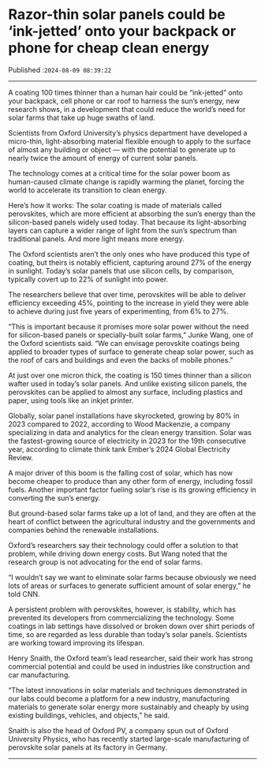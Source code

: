 # Razor-thin solar panels could be ‘ink-jetted’ onto your backpack or phone for cheap clean energy

Published :`2024-08-09 08:39:22`

---

A coating 100 times thinner than a human hair could be “ink-jetted” onto your backpack, cell phone or car roof to harness the sun’s energy, new research shows, in a development that could reduce the world’s need for solar farms that take up huge swaths of land.

Scientists from Oxford University’s physics department have developed a micro-thin, light-absorbing material flexible enough to apply to the surface of almost any building or object — with the potential to generate up to nearly twice the amount of energy of current solar panels.

The technology comes at a critical time for the solar power boom as human-caused climate change is rapidly warming the planet, forcing the world to accelerate its transition to clean energy.

Here’s how it works: The solar coating is made of materials called perovskites, which are more efficient at absorbing the sun’s energy than the silicon-based panels widely used today. That because its light-absorbing layers can capture a wider range of light from the sun’s spectrum than traditional panels. And more light means more energy.

The Oxford scientists aren’t the only ones who have produced this type of coating, but theirs is notably efficient, capturing around 27% of the energy in sunlight. Today’s solar panels that use silicon cells, by comparison, typically covert up to 22% of sunlight into power.

The researchers believe that over time, perovskites will be able to deliver efficiency exceeding 45%, pointing to the increase in yield they were able to achieve during just five years of experimenting, from 6% to 27%.

“This is important because it promises more solar power without the need for silicon-based panels or specially-built solar farms,” Junke Wang, one of the Oxford scientists said. “We can envisage perovskite coatings being applied to broader types of surface to generate cheap solar power, such as the roof of cars and buildings and even the backs of mobile phones.”

At just over one micron thick, the coating is 150 times thinner than a silicon wafter used in today’s solar panels. And unlike existing silicon panels, the perovskites can be applied to almost any surface, including plastics and paper, using tools like an inkjet printer.

Globally, solar panel installations have skyrocketed, growing by 80% in 2023 compared to 2022, according to Wood Mackenzie, a company specializing in data and analytics for the clean energy transition. Solar was the fastest-growing source of electricity in 2023 for the 19th consecutive year, according to climate think tank Ember’s 2024 Global Electricity Review.

A major driver of this boom is the falling cost of solar, which has now become cheaper to produce than any other form of energy, including fossil fuels. Another important factor fueling solar’s rise is its growing efficiency in converting the sun’s energy.

But ground-based solar farms take up a lot of land, and they are often at the heart of conflict between the agricultural industry and the governments and companies behind the renewable installations.

Oxford’s researchers say their technology could offer a solution to that problem, while driving down energy costs. But Wang noted that the research group is not advocating for the end of solar farms.

“I wouldn’t say we want to eliminate solar farms because obviously we need lots of areas or surfaces to generate sufficient amount of solar energy,” he told CNN.

A persistent problem with perovskites, however, is stability, which has prevented its developers from commercializing the technology. Some coatings in lab settings have dissolved or broken down over shirt periods of time, so are regarded as less durable than today’s solar panels. Scientists are working toward improving its lifespan.

Henry Snaith, the Oxford team’s lead researcher, said their work has strong commercial potential and could be used in industries like construction and car manufacturing.

“The latest innovations in solar materials and techniques demonstrated in our labs could become a platform for a new industry, manufacturing materials to generate solar energy more sustainably and cheaply by using existing buildings, vehicles, and objects,” he said.

Snaith is also the head of Oxford PV, a company spun out of Oxford University Physics, who has recently started large-scale manufacturing of perovskite solar panels at its factory in Germany.

---

